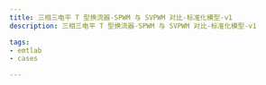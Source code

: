```yaml
---
title: 三相三电平 T 型换流器-SPWM 与 SVPWM 对比-标准化模型-v1
description: 三相三电平 T 型换流器-SPWM 与 SVPWM 对比-标准化模型-v1

tags:
- emtlab
- cases

---
```


<!-- import DocCardList from '@theme/DocCardList';

<DocCardList /> -->